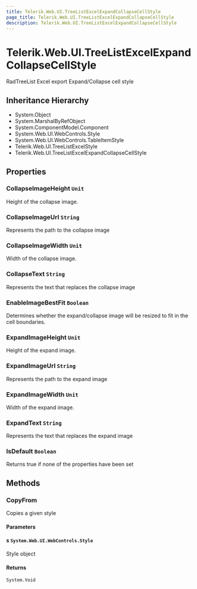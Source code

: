 ```yaml
---
title: Telerik.Web.UI.TreeListExcelExpandCollapseCellStyle
page_title: Telerik.Web.UI.TreeListExcelExpandCollapseCellStyle
description: Telerik.Web.UI.TreeListExcelExpandCollapseCellStyle
---
```


# Telerik.Web.UI.TreeListExcelExpandCollapseCellStyle

RadTreeList Excel export Expand/Collapse cell style

## Inheritance Hierarchy

* System.Object
* System.MarshalByRefObject
* System.ComponentModel.Component
* System.Web.UI.WebControls.Style
* System.Web.UI.WebControls.TableItemStyle
* Telerik.Web.UI.TreeListExcelStyle
* Telerik.Web.UI.TreeListExcelExpandCollapseCellStyle

## Properties

###  CollapseImageHeight `Unit`

Height of the collapse image.

###  CollapseImageUrl `String`

Represents the path to the collapse image

###  CollapseImageWidth `Unit`

Width of the collapse image.

###  CollapseText `String`

Represents the text that replaces the collapse image

###  EnableImageBestFit `Boolean`

Determines whether the expand/collapse image will be resized to fit in the cell boundaries.

###  ExpandImageHeight `Unit`

Height of the expand image.

###  ExpandImageUrl `String`

Represents the path to the expand image

###  ExpandImageWidth `Unit`

Width of the expand image.

###  ExpandText `String`

Represents the text that replaces the expand image

###  IsDefault `Boolean`

Returns true if none of the properties have been set

## Methods

###  CopyFrom

Copies a given style

#### Parameters

#### s `System.Web.UI.WebControls.Style`

Style object

#### Returns

`System.Void` 

